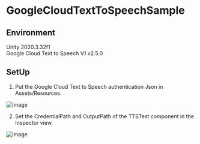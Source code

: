 # GoogleCloudTextToSpeechSample

## Environment
Unity 2020.3.32f1  
Google Cloud Text to Speech V1 v2.5.0

## SetUp
1. Put the Google Cloud Text to Speech authentication Json in Assets/Resources.  

![image](https://user-images.githubusercontent.com/46705432/163673757-abf899c9-6997-4787-a2bd-e3c7fdc5d9f0.png)

2. Set the CredentialPath and OutputPath of the TTSTest component in the Inspector view.  

![image](https://user-images.githubusercontent.com/46705432/163673993-12a57835-1a1f-4726-bb78-96ec7380c544.png)

